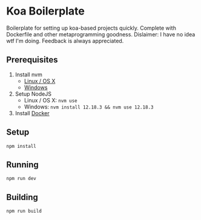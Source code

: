 # Koa Boilerplate

Boilerplate for setting up koa-based projects quickly. Complete with Dockerfile and other metaprogramming goodness. Dislaimer: I have no idea wtf I'm doing. Feedback is always appreciated.

## Prerequisites
1. Install nvm
    * [Linux / OS X](https://github.com/nvm-sh/nvm#install--update-script)
    * [Windows](https://github.com/coreybutler/nvm-windows/releases)
2. Setup NodeJS
    * Linux / OS X: `nvm use`
    * Windows: `nvm install 12.18.3 && nvm use 12.18.3`
3. Install [Docker](https://www.docker.com/products/docker-desktop)

## Setup
```shell script
npm install
```

## Running
```shell script
npm run dev
```

## Building
```shell script
npm run build
```
